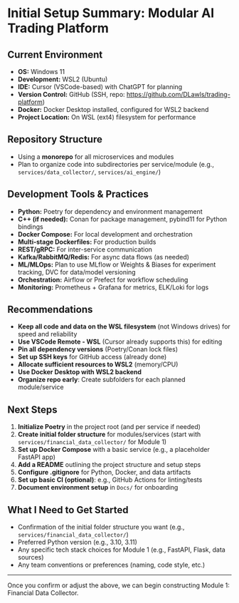 # Initial Setup Summary: Modular AI Trading Platform

## Current Environment
- **OS:** Windows 11
- **Development:** WSL2 (Ubuntu)
- **IDE:** Cursor (VSCode-based) with ChatGPT for planning
- **Version Control:** GitHub (SSH, repo: https://github.com/DLawls/trading-platform)
- **Docker:** Docker Desktop installed, configured for WSL2 backend
- **Project Location:** On WSL (ext4) filesystem for performance

## Repository Structure
- Using a **monorepo** for all microservices and modules
- Plan to organize code into subdirectories per service/module (e.g., `services/data_collector/`, `services/ai_engine/`)

## Development Tools & Practices
- **Python:** Poetry for dependency and environment management
- **C++ (if needed):** Conan for package management, pybind11 for Python bindings
- **Docker Compose:** For local development and orchestration
- **Multi-stage Dockerfiles:** For production builds
- **REST/gRPC:** For inter-service communication
- **Kafka/RabbitMQ/Redis:** For async data flows (as needed)
- **ML/MLOps:** Plan to use MLflow or Weights & Biases for experiment tracking, DVC for data/model versioning
- **Orchestration:** Airflow or Prefect for workflow scheduling
- **Monitoring:** Prometheus + Grafana for metrics, ELK/Loki for logs

## Recommendations
- **Keep all code and data on the WSL filesystem** (not Windows drives) for speed and reliability
- **Use VSCode Remote - WSL** (Cursor already supports this) for editing
- **Pin all dependency versions** (Poetry/Conan lock files)
- **Set up SSH keys** for GitHub access (already done)
- **Allocate sufficient resources to WSL2** (memory/CPU)
- **Use Docker Desktop with WSL2 backend**
- **Organize repo early**: Create subfolders for each planned module/service

## Next Steps
1. **Initialize Poetry** in the project root (and per service if needed)
2. **Create initial folder structure** for modules/services (start with `services/financial_data_collector/` for Module 1)
3. **Set up Docker Compose** with a basic service (e.g., a placeholder FastAPI app)
4. **Add a README** outlining the project structure and setup steps
5. **Configure .gitignore** for Python, Docker, and data artifacts
6. **Set up basic CI (optional)**: e.g., GitHub Actions for linting/tests
7. **Document environment setup** in `Docs/` for onboarding

## What I Need to Get Started
- Confirmation of the initial folder structure you want (e.g., `services/financial_data_collector/`)
- Preferred Python version (e.g., 3.10, 3.11)
- Any specific tech stack choices for Module 1 (e.g., FastAPI, Flask, data sources)
- Any team conventions or preferences (naming, code style, etc.)

---

Once you confirm or adjust the above, we can begin constructing Module 1: Financial Data Collector. 